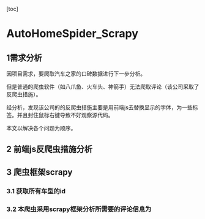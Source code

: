 [toc]
# AutoHomeSpider_Scrapy

## 1需求分析

因项目需求，要爬取汽车之家的口碑数据进行下一步分析。

但是普通的爬虫软件（如八爪鱼、火车头、神箭手）无法爬取评论（该公司采取了反爬虫措施）。

经分析，发现该公司的的反爬虫措施主要是用前端js去替换显示的字体，为一些标签。并且封住鼠标右键导致不好观察源代码。

本文以解决各个问题为顺序。

## 2 前端js反爬虫措施分析


## 3 爬虫框架scrapy

### 3.1 获取所有车型的id
### 3.2 本爬虫采用scrapy框架分析所需要的评论信息为
